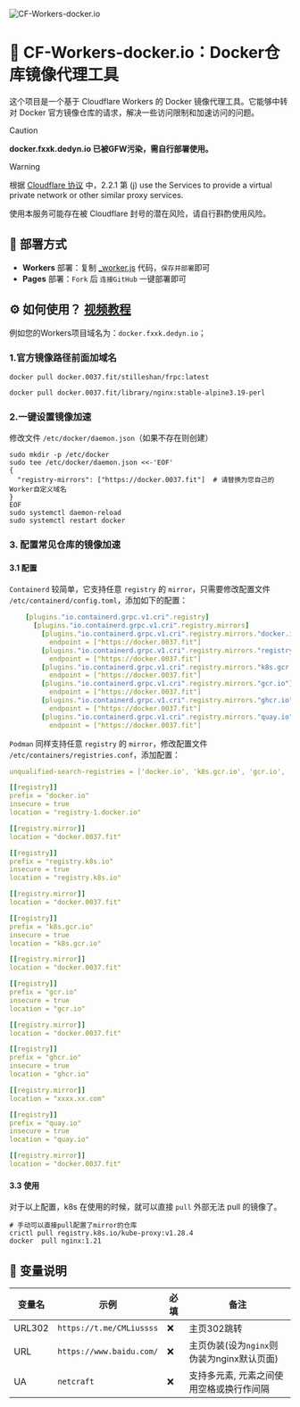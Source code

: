 ![CF-Workers-docker.io](./img.png)

# 🐳 CF-Workers-docker.io：Docker仓库镜像代理工具

这个项目是一个基于 Cloudflare Workers 的 Docker 镜像代理工具。它能够中转对 Docker 官方镜像仓库的请求，解决一些访问限制和加速访问的问题。

> [!CAUTION]
> **docker.fxxk.dedyn.io 已被GFW污染，需自行部署使用。**

> [!WARNING]
> 根据 [Cloudflare 协议](https://www.cloudflare.com/zh-cn/terms/) 中，2.2.1 第 (j) use the Services to provide a virtual private network or other similar proxy services.
>
> 使用本服务可能存在被 Cloudflare 封号的潜在风险，请自行斟酌使用风险。

## 🚀 部署方式

- **Workers** 部署：复制 [_worker.js](https://github.com/cmliu/CF-Workers-docker.io/blob/main/_worker.js) 代码，`保存并部署`即可
- **Pages** 部署：`Fork` 后 `连接GitHub` 一键部署即可

## ⚙️ 如何使用？ [视频教程](https://www.youtube.com/watch?v=l2jwq9CagNQ)

例如您的Workers项目域名为：`docker.fxxk.dedyn.io`；

### 1.官方镜像路径前面加域名

```shell
docker pull docker.0037.fit/stilleshan/frpc:latest
```

```shell
docker pull docker.0037.fit/library/nginx:stable-alpine3.19-perl
```

### 2.一键设置镜像加速

修改文件 `/etc/docker/daemon.json`（如果不存在则创建）

```shell
sudo mkdir -p /etc/docker
sudo tee /etc/docker/daemon.json <<-'EOF'
{
  "registry-mirrors": ["https://docker.0037.fit"]  # 请替换为您自己的Worker自定义域名
}
EOF
sudo systemctl daemon-reload
sudo systemctl restart docker
```

### 3. 配置常见仓库的镜像加速

#### 3.1 配置

`Containerd` 较简单，它支持任意 `registry` 的 `mirror`，只需要修改配置文件 `/etc/containerd/config.toml`，添加如下的配置：

```yaml
    [plugins."io.containerd.grpc.v1.cri".registry]
      [plugins."io.containerd.grpc.v1.cri".registry.mirrors]
        [plugins."io.containerd.grpc.v1.cri".registry.mirrors."docker.io"]
          endpoint = ["https://docker.0037.fit"]
        [plugins."io.containerd.grpc.v1.cri".registry.mirrors."registry.k8s.io"]
          endpoint = ["https://docker.0037.fit"]
        [plugins."io.containerd.grpc.v1.cri".registry.mirrors."k8s.gcr.io"]
          endpoint = ["https://docker.0037.fit"]
        [plugins."io.containerd.grpc.v1.cri".registry.mirrors."gcr.io"]
          endpoint = ["https://docker.0037.fit"]
        [plugins."io.containerd.grpc.v1.cri".registry.mirrors."ghcr.io"]
          endpoint = ["https://docker.0037.fit"]
        [plugins."io.containerd.grpc.v1.cri".registry.mirrors."quay.io"]
          endpoint = ["https://docker.0037.fit"]
```

`Podman` 同样支持任意 `registry` 的 `mirror`，修改配置文件 `/etc/containers/registries.conf`，添加配置：

```yaml
unqualified-search-registries = ['docker.io', 'k8s.gcr.io', 'gcr.io', 'ghcr.io', 'quay.io']

[[registry]]
prefix = "docker.io"
insecure = true
location = "registry-1.docker.io"

[[registry.mirror]]
location = "docker.0037.fit"

[[registry]]
prefix = "registry.k8s.io"
insecure = true
location = "registry.k8s.io"

[[registry.mirror]]
location = "docker.0037.fit"

[[registry]]
prefix = "k8s.gcr.io"
insecure = true
location = "k8s.gcr.io"

[[registry.mirror]]
location = "docker.0037.fit"

[[registry]]
prefix = "gcr.io"
insecure = true
location = "gcr.io"

[[registry.mirror]]
location = "docker.0037.fit"

[[registry]]
prefix = "ghcr.io"
insecure = true
location = "ghcr.io"

[[registry.mirror]]
location = "xxxx.xx.com"

[[registry]]
prefix = "quay.io"
insecure = true
location = "quay.io"

[[registry.mirror]]
location = "docker.0037.fit"

```

#### 3.3 使用

对于以上配置，k8s 在使用的时候，就可以直接 `pull` 外部无法 pull 的镜像了。

```shell
# 手动可以直接pull配置了mirror的仓库
crictl pull registry.k8s.io/kube-proxy:v1.28.4
docker  pull nginx:1.21
```

## 🔧 变量说明

| 变量名 | 示例 | 必填 | 备注 |
|--|--|--|--|
| URL302 | `https://t.me/CMLiussss` |❌| 主页302跳转 |
| URL | `https://www.baidu.com/` |❌| 主页伪装(设为`nginx`则伪装为nginx默认页面) |
| UA | `netcraft` |❌| 支持多元素, 元素之间使用空格或换行作间隔 |
